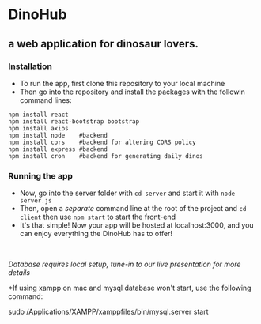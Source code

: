 # DinoHub #
## a web application for dinosaur lovers. ##

### Installation ###
* To run the app, first clone this repository to your local machine
* Then go into the repository and install the packages with the followin command lines:
```
npm install react
npm install react-bootstrap bootstrap
npm install axios
npm install node    #backend
npm install cors    #backend for altering CORS policy
npm install express #backend
npm install cron    #backend for generating daily dinos  
```

### Running the app ###
* Now, go into the server folder with `cd server` and start it with `node server.js`
* Then, open a *separate* command line at the root of the project and `cd client` then use `npm start` to start the front-end
* It's that simple! Now your app will be hosted at localhost:3000, and you can enjoy everything the DinoHub has to offer!
<br/>

*Database requires local setup, tune-in to our live presentation for more details*

*If using xampp on mac and mysql database won't start, use the following command: 

sudo /Applications/XAMPP/xamppfiles/bin/mysql.server start
